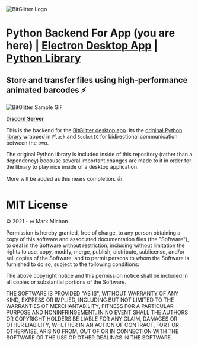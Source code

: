 ![BitGlitter Logo](https://i.imgur.com/pX8b4Dy.png)

# Python Backend For App (you are here) | [Electron Desktop App](https://github.com/MarkMichon1/BitGlitter) | [Python Library](https://github.com/MarkMichon1/BitGlitter-Python)

## Store and transfer files using high-performance animated barcodes ⚡

![BitGlitter Sample GIF](https://i.imgur.com/lPFR5kA.gif) 

**[Discord Server](https://discord.gg/t9uv2pZ)** 

This is the backend for the [BitGlitter desktop app](https://github.com/MarkMichon1/BitGlitter).  Its the 
[original Python library](https://github.com/MarkMichon1/BitGlitter-Python) wrapped in `Flask` and `SocketIO` for
bidirectional communication between the two.

The original Python library is included inside of this repository (rather than a dependency) because several important changes are made to it in order for the library to play nice inside of a desktop application.

More will be added as this nears completion. 👍


# MIT License

© 2021 - ∞ Mark Michon

Permission is hereby granted, free of charge, to any person obtaining a copy of this software and associated documentation files (the "Software"), to deal in the Software without restriction, including without limitation the rights to use, copy, modify, merge, publish, distribute, sublicense, and/or sell copies of the Software, and to permit persons to whom the Software is furnished to do so, subject to the following conditions:

The above copyright notice and this permission notice shall be included in all copies or substantial portions of the Software.

THE SOFTWARE IS PROVIDED "AS IS", WITHOUT WARRANTY OF ANY KIND, EXPRESS OR IMPLIED, INCLUDING BUT NOT LIMITED TO THE WARRANTIES OF MERCHANTABILITY, FITNESS FOR A PARTICULAR PURPOSE AND NONINFRINGEMENT. IN NO EVENT SHALL THE AUTHORS OR COPYRIGHT HOLDERS BE LIABLE FOR ANY CLAIM, DAMAGES OR OTHER LIABILITY, WHETHER IN AN ACTION OF CONTRACT, TORT OR OTHERWISE, ARISING FROM, OUT OF OR IN CONNECTION WITH THE SOFTWARE OR THE USE OR OTHER DEALINGS IN THE SOFTWARE.